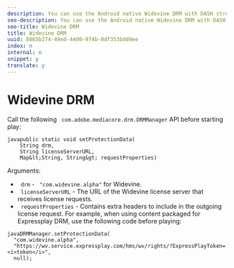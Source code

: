 ```yaml
---
description: You can use the Android native Widevine DRM with DASH streams.
seo-description: You can use the Android native Widevine DRM with DASH streams.
seo-title: Widevine DRM
title: Widevine DRM
uuid: 8865b274-49ed-4400-974b-0df353bdd9ee
index: n
internal: n
snippet: y
translate: y
---
```


# Widevine DRM




Call the following ` com.adobe.mediacore.drm.DRMManager` API before starting play: 
```
javapublic static void setProtectionData( 
    String drm,  
    String licenseServerURL,   
    Map&lt;String, String&gt; requestProperties)
```
Arguments:
* ` drm` - ` "com.widevine.alpha"` for Widevine.
* ` licenseServerURL` - The URL of the Widevine license server that receives license requests.
* ` requestProperties` - Contains extra headers to include in the outgoing license request.
For example, when using content packaged for Expressplay DRM, use the following code before playing:
```
javaDRMManager.setProtectionData( 
  "com.widevine.alpha",  
  "https://wv.service.expressplay.com/hms/wv/rights/?ExpressPlayToken= 
<i>token</i>",  
  null); 

```

